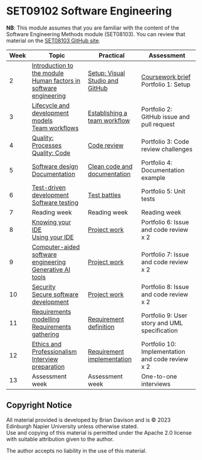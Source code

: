 # SET09102 Software Engineering

**NB**: This module assumes that you are familiar with the content of the 
Software Engineering Methods module (SET08103). You can review that material
on the [SET08103 GitHub site](https://github.com/Kevin-Sim/SET08103).

| Week | Topic                                                                                                                          | Practical                                                                 | Assessment                                            |
|------|--------------------------------------------------------------------------------------------------------------------------------|---------------------------------------------------------------------------|-------------------------------------------------------|
| 2    | [Introduction to the module](notes/01_introduction.md)<br/>[Human factors in software engineering](notes/02_human_factors.md)  | [Setup: Visual Studio and GitHub](practicals/01_setup.md)                 | [Coursework brief](assessment)<br/>Portfolio 1: Setup |
| 3    | [Lifecycle and development models](notes/03_lifecycle.md) <br> [Team workflows](notes/04_workflow.md)                          | [Establishing a team workflow](practicals/02_workflow.md)                 | Portfolio 2: GitHub issue and pull request            |
| 4    | [Quality: Processes](notes/05_quality_processes.md) <br> [Quality: Code](notes/06_quality_code.md)                             | [Code review](practicals/03_code_review.md)                               | Portfolio 3: Code review challenges                   |
| 5    | [Software design](notes/07_design.md) <br> [Documentation](notes/08_documentation.md)                                          | [Clean code and documentation](practicals/04_clean_code.md)               | Portfolio 4: Documentation example                    |
| 6    | [Test-driven development](notes/09_test_driven_development.md) <br> [Software testing](notes/10_testing.md)                    | [Test battles](practicals/05_test_battles.md)                             | Portfolio 5: Unit tests                               |
| 7    | Reading week                                                                                                                   | Reading week                                                              | Reading week                                          |
| 8    | [Knowing your IDE](notes/11_ide1.md) <br> [Using your IDE](notes/12_ide2.md)                                                   | [Project work](practicals/06-08_project_work.md)                          | Portfolio 6: Issue and code review x 2                |
| 9    | [Computer-aided software engineering](notes/13_case.md) <br> [Generative AI tools](notes/14_generative_ai.md)                  | [Project work](practicals/06-08_project_work.md)                          | Portfolio 7: Issue and code review x 2                |
| 10   | [Security](notes/15_security.md) <br> [Secure software development](notes/16_secure_software_development.md)                   | [Project work](practicals/06-08_project_work.md)                          | Portfolio 8: Issue and code review x 2                |
| 11   | [Requirements modelling](notes/17_requirements_modelling.md) <br> [Requirements gathering](notes/17_requirements_gathering.md) | [Requirement definition](practicals/09_requirement_definition.md)         | Portfolio 9: User story and UML specification         |
| 12   | [Ethics and Professionalism](notes/19_ethics.md) <br> [Interview preparation](notes/20_interview_preparation.md)               | [Requirement implementation](practicals/10_requirement_implementation.md) | Portfolio 10: Implementation and code review x 2      |
| 13   | Assessment week                                                                                                                | Assessment week                                                           | One-to-one interviews                                 |

## Copyright Notice

All material provided is developed by Brian Davison and is &copy; 2023 Edinburgh Napier University unless otherwise stated.  
Use and copying of this material is permitted under the Apache 2.0 license with suitable attribution given to the author.

The author accepts no liability in the use of this material.
